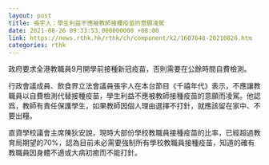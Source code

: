 ```yaml
---
layout: post
title: 張宇人：學生利益不應被教師接種疫苗的意願凌駕
date: 2021-08-26 09:33:53.000000000 +08:00
link: https://news.rthk.hk/rthk/ch/component/k2/1607640-20210826.htm
categories: rthk
---
```


政府要求全港教職員9月開學前接種新冠疫苗，否則需要在公餘時間自費檢測。

行政會議成員、飲食界立法會議員張宇人在本台節目《千禧年代》表示，不應讓教職員以自費檢測代替接種疫苗，學生利益不應被教師接種疫苗的意願而凌駕。他認爲，教師有責任保護學生，如果教師因個人理由選擇不打針，就應該留在家中、不要出糧。

直資學校議會主席陳狄安說，現時大部份學校教職員接種疫苗的比率，已經超過教育局期望的70%，認為目前未必需要強制所有學校教職員接種疫苗，知道的確有教職員因身體不適或大病初癒而不能打針。
